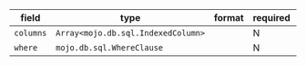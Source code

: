 | field | type | format | required | default | description |
|---|---|---|---|---|---|
| `columns` | `Array<mojo.db.sql.IndexedColumn>` |  | N |  |
| `where` | `mojo.db.sql.WhereClause` |  | N |  |  |
